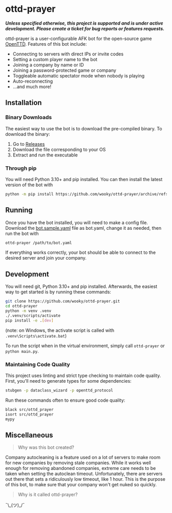 # ottd-prayer

***Unless specified otherwise, this project is supported and is under active development. Please create a ticket for bug reports or features requests.***

ottd-prayer is a user-configurable AFK bot for the open-source game [OpenTTD](https://www.openttd.org/). Features of this bot include:

* Connecting to servers with direct IPs or invite codes
* Setting a custom player name to the bot
* Joining a company by name or ID
* Joining a password-protected game or company
* Toggleable automatic spectator mode when nobody is playing
* Auto-reconnecting
* ...and much more!

## Installation

### Binary Downloads

The easiest way to use the bot is to download the pre-compiled binary. To download the binary:

 1. Go to [Releases](https://github.com/wooky/ottd-prayer/releases)
 2. Download the file corresponding to your OS
 3. Extract and run the executable

### Through pip

You will need Python 3.10+ and pip installed. You can then install the latest version of the bot with

```bash
python -m pip install https://github.com/wooky/ottd-prayer/archive/refs/heads/master.zip
```

## Running

Once you have the bot installed, you will need to make a config file. Download the [bot.sample.yaml](bot.sample.yaml) file as bot.yaml, change it as needed, then run the bot with

```bash
ottd-prayer /path/to/bot.yaml
```

If everything works correctly, your bot should be able to connect to the desired server and join your company.

## Development

You will need git, Python 3.10+ and pip installed. Afterwards, the easiest way to get started is by running these commands:

```bash
git clone https://github.com/wooky/ottd-prayer.git
cd ottd-prayer
python -m venv .venv
./.venv/scripts/activate
pip install -e .[dev]
```

(note: on Windows, the activate script is called with `.venv\Scripts\activate.bat`)

To run the script when in the virtual environment, simply call `ottd-prayer` or `python main.py`.

### Maintaining Code Quality

This project uses linting and strict type checking to maintain code quality. First, you'll need to generate types for some dependencies:

```bash
stubgen -p dataclass_wizard -p openttd_protocol
```

Run these commands often to ensure good code quality:

```bash
black src/ottd_prayer
isort src/ottd_prayer
mypy
```

## Miscellaneous

> Why was this bot created?

Company autocleaning is a feature used on a lot of servers to make room for new companies by removing stale companies. While it works well enough for removing abandoned companies, extreme care needs to be taken when setting the autoclean timeout. Unfortunately, there are servers out there that sets a ridiculously low timeout, like 1 hour. This is the purpose of this bot, to make sure that your company won't get nuked so quickly.

> Why is it called ottd-prayer?

¯\\\_(ツ)\_/¯
